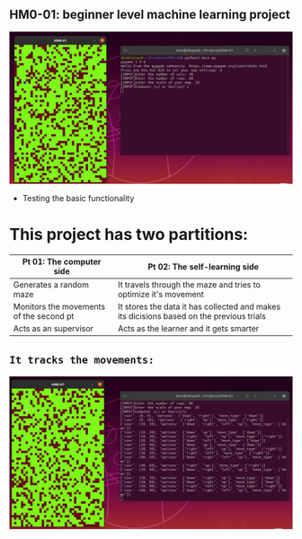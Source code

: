 ## HM0-01: beginner level machine learning project

![Demo](/img/entry_point.png)
- Testing the basic functionality
# This project has two partitions:
Pt 01: The computer side | Pt 02: The **self-learning** side
------------ | -------------
Generates a random maze | It travels through the maze and tries to optimize it's movement
Monitors the movements of the second pt | It stores the data it has collected and makes its dicisions based on the previous trials
Acts as an supervisor | Acts as the learner and it gets smarter

## `It tracks the movements:`
![Demo](/img/demo.png)
